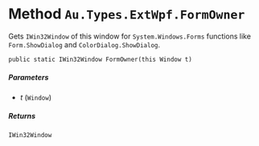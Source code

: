 # Method `Au.Types.ExtWpf.FormOwner`

Gets `IWin32Window` of this window for `System.Windows.Forms` functions like `Form.ShowDialog` and `ColorDialog.ShowDialog`.

```
public static IWin32Window FormOwner(this Window t)
```

##### Parameters

- *t*  (`Window`)

##### Returns

`IWin32Window`